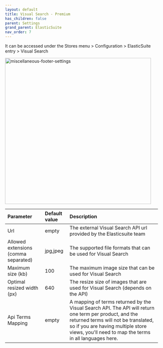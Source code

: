 ```yaml
---
layout: default
title: Visual Search - Premium
has_children: false
parent: Settings
grand_parent: ElasticSuite
nav_order: 7
---
```


It can be accessed under the Stores menu > Configuration > ElasticSuite entry > Visual Search

<img width="481" alt="miscellaneous-footer-settings" src="https://user-images.githubusercontent.com/98949123/156195865-63602680-1828-48e4-9a7a-1716ff8d4d33.PNG">

| Parameter | Default value | Description                                                                                                                                                                                                                                   |
|:----------|:--------------|:----------------------------------------------------------------------------------------------------------------------------------------------------------------------------------------------------------------------------------------------|
| Url       | empty         | The external Visual Search API url provided by the Elasticsuite team                                                                                                                                                                          |
| Allowed extensions (comma separated)       | jpg,jpeg      | The supported file formats that can be used for Visual Search                                                                                                                                                                                 |
| Maximum size (kb)       | 100           | The maximum image size that can be used for Visual Search                                                                                                                                                                                     |
| Optimal resized width (px)       | 640           | The resize size of images that are used for Visual Search (depends on the API)                                                                                                                                                                |
| Api Terms Mapping       | empty         | A mapping of terms returned by the Visual Search API. The API will return one term per product, and the returned terms will not be translated, so if you are having multiple store views, you'll need to map the terms in all languages here. |
